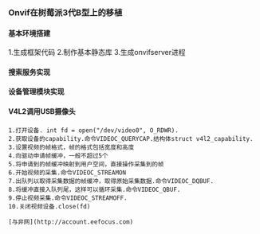 ###  Onvif在树莓派3代B型上的移植

#### 基本环境搭建
1.生成框架代码
2.制作基本静态库
3.生成onvifserver进程

#### 搜索服务实现


#### 设备管理模块实现

#### V4L2调用USB摄像头
    1.打开设备. int fd = open("/dev/video0", O_RDWR).
    2.获取设备的capability.命令VIDEOC_QUERYCAP.结构体struct v4l2_capability.
    3.设置视频的帧格式，帧的格式包括宽度和高度
    4.向驱动申请帧缓冲，一般不超过5个
    5.将申请到的帧缓冲映射到用户空间，直接操作采集到的帧
    6.开始视频的采集.命令VIDEOC_STREAMON
    7.出队列以取得采集数据的帧缓冲，取得原始采集数据.命令VIDEOC_DQBUF.
    8.将缓冲直接入队列尾，这样可以循环采集.命令VIDEOC_QBUF.
    9.停止视频采集.命令VIDEOC_STREAMOFF.
    10.关闭视频设备.close(fd)

    [与非网](http://account.eefocus.com)